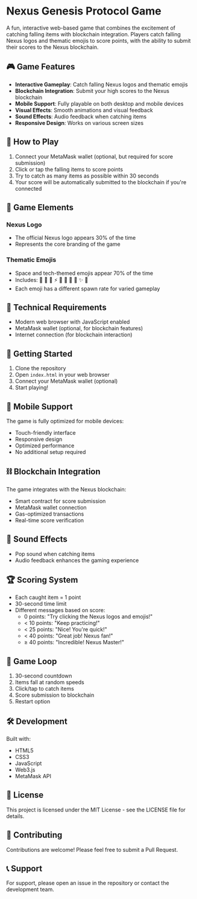 # Nexus Genesis Protocol Game

A fun, interactive web-based game that combines the excitement of catching falling items with blockchain integration. Players catch falling Nexus logos and thematic emojis to score points, with the ability to submit their scores to the Nexus blockchain.

## 🎮 Game Features

- **Interactive Gameplay**: Catch falling Nexus logos and thematic emojis
- **Blockchain Integration**: Submit your high scores to the Nexus blockchain
- **Mobile Support**: Fully playable on both desktop and mobile devices
- **Visual Effects**: Smooth animations and visual feedback
- **Sound Effects**: Audio feedback when catching items
- **Responsive Design**: Works on various screen sizes

## 🎯 How to Play

1. Connect your MetaMask wallet (optional, but required for score submission)
2. Click or tap the falling items to score points
3. Try to catch as many items as possible within 30 seconds
4. Your score will be automatically submitted to the blockchain if you're connected

## 🎨 Game Elements

### Nexus Logo
- The official Nexus logo appears 30% of the time
- Represents the core branding of the game

### Thematic Emojis
- Space and tech-themed emojis appear 70% of the time
- Includes: 🚀 💫 🌌 ⚡ 🔮 🌠 💎 🔷 ✨ 🌟
- Each emoji has a different spawn rate for varied gameplay

## 🔧 Technical Requirements

- Modern web browser with JavaScript enabled
- MetaMask wallet (optional, for blockchain features)
- Internet connection (for blockchain interaction)

## 🚀 Getting Started

1. Clone the repository
2. Open `index.html` in your web browser
3. Connect your MetaMask wallet (optional)
4. Start playing!

## 📱 Mobile Support

The game is fully optimized for mobile devices:
- Touch-friendly interface
- Responsive design
- Optimized performance
- No additional setup required

## ⛓️ Blockchain Integration

The game integrates with the Nexus blockchain:
- Smart contract for score submission
- MetaMask wallet connection
- Gas-optimized transactions
- Real-time score verification

## 🎵 Sound Effects

- Pop sound when catching items
- Audio feedback enhances the gaming experience

## 🏆 Scoring System

- Each caught item = 1 point
- 30-second time limit
- Different messages based on score:
  - 0 points: "Try clicking the Nexus logos and emojis!"
  - < 10 points: "Keep practicing!"
  - < 25 points: "Nice! You're quick!"
  - < 40 points: "Great job! Nexus fan!"
  - ≥ 40 points: "Incredible! Nexus Master!"

## 🔄 Game Loop

1. 30-second countdown
2. Items fall at random speeds
3. Click/tap to catch items
4. Score submission to blockchain
5. Restart option

## 🛠️ Development

Built with:
- HTML5
- CSS3
- JavaScript
- Web3.js
- MetaMask API

## 📄 License

This project is licensed under the MIT License - see the LICENSE file for details.

## 🤝 Contributing

Contributions are welcome! Please feel free to submit a Pull Request.

## 📞 Support

For support, please open an issue in the repository or contact the development team.
